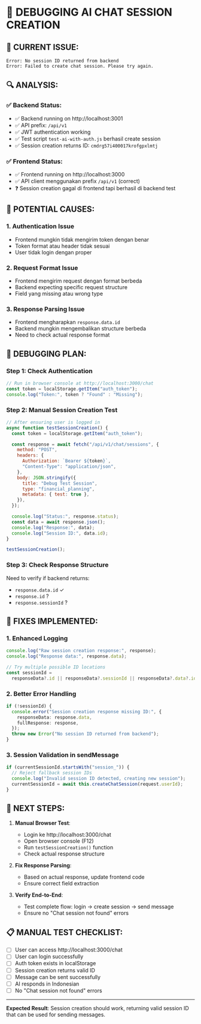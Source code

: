 # 🔧 DEBUGGING AI CHAT SESSION CREATION

## 🚨 CURRENT ISSUE:

```
Error: No session ID returned from backend
Error: Failed to create chat session. Please try again.
```

## 🔍 ANALYSIS:

### ✅ Backend Status:

- ✅ Backend running on http://localhost:3001
- ✅ API prefix: `/api/v1`
- ✅ JWT authentication working
- ✅ Test script `test-ai-with-auth.js` berhasil create session
- ✅ Session creation returns ID: `cmdrg57i400017krofgpxlmtj`

### ✅ Frontend Status:

- ✅ Frontend running on http://localhost:3000
- ✅ API client menggunakan prefix `/api/v1` (correct)
- ❓ Session creation gagal di frontend tapi berhasil di backend test

## 🎯 POTENTIAL CAUSES:

### 1. **Authentication Issue**

- Frontend mungkin tidak mengirim token dengan benar
- Token format atau header tidak sesuai
- User tidak login dengan proper

### 2. **Request Format Issue**

- Frontend mengirim request dengan format berbeda
- Backend expecting specific request structure
- Field yang missing atau wrong type

### 3. **Response Parsing Issue**

- Frontend mengharapkan `response.data.id`
- Backend mungkin mengembalikan structure berbeda
- Need to check actual response format

## 🧪 DEBUGGING PLAN:

### Step 1: Check Authentication

```javascript
// Run in browser console at http://localhost:3000/chat
const token = localStorage.getItem("auth_token");
console.log("Token:", token ? "Found" : "Missing");
```

### Step 2: Manual Session Creation Test

```javascript
// After ensuring user is logged in
async function testSessionCreation() {
  const token = localStorage.getItem("auth_token");

  const response = await fetch("/api/v1/chat/sessions", {
    method: "POST",
    headers: {
      Authorization: `Bearer ${token}`,
      "Content-Type": "application/json",
    },
    body: JSON.stringify({
      title: "Debug Test Session",
      type: "financial_planning",
      metadata: { test: true },
    }),
  });

  console.log("Status:", response.status);
  const data = await response.json();
  console.log("Response:", data);
  console.log("Session ID:", data.id);
}

testSessionCreation();
```

### Step 3: Check Response Structure

Need to verify if backend returns:

- `response.data.id` ✓
- `response.id` ?
- `response.sessionId` ?

## 🔧 FIXES IMPLEMENTED:

### 1. **Enhanced Logging**

```typescript
console.log("Raw session creation response:", response);
console.log("Response data:", response.data);

// Try multiple possible ID locations
const sessionId =
  responseData?.id || responseData?.sessionId || responseData?.data?.id;
```

### 2. **Better Error Handling**

```typescript
if (!sessionId) {
  console.error("Session creation response missing ID:", {
    responseData: response.data,
    fullResponse: response,
  });
  throw new Error("No session ID returned from backend");
}
```

### 3. **Session Validation in sendMessage**

```typescript
if (currentSessionId.startsWith("session_")) {
  // Reject fallback session IDs
  console.log("Invalid session ID detected, creating new session");
  currentSessionId = await this.createChatSession(request.userId);
}
```

## 🎯 NEXT STEPS:

1. **Manual Browser Test**:

   - Login ke http://localhost:3000/chat
   - Open browser console (F12)
   - Run `testSessionCreation()` function
   - Check actual response structure

2. **Fix Response Parsing**:

   - Based on actual response, update frontend code
   - Ensure correct field extraction

3. **Verify End-to-End**:
   - Test complete flow: login → create session → send message
   - Ensure no "Chat session not found" errors

## 📋 MANUAL TEST CHECKLIST:

- [ ] User can access http://localhost:3000/chat
- [ ] User can login successfully
- [ ] Auth token exists in localStorage
- [ ] Session creation returns valid ID
- [ ] Message can be sent successfully
- [ ] AI responds in Indonesian
- [ ] No "Chat session not found" errors

---

**Expected Result**: Session creation should work, returning valid session ID that can be used for sending messages.
